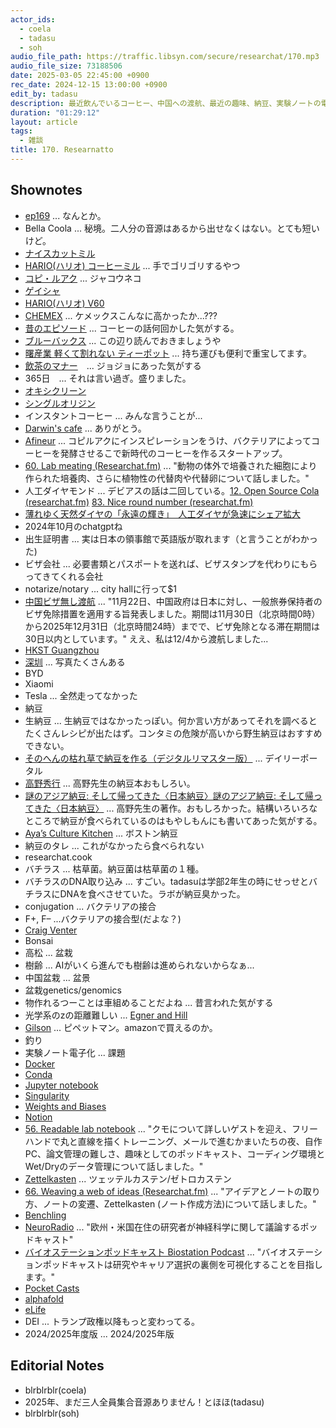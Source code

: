 ```yaml
---
actor_ids:
  - coela
  - tadasu
  - soh
audio_file_path: https://traffic.libsyn.com/secure/researchat/170.mp3 
audio_file_size: 73188506
date: 2025-03-05 22:45:00 +0900
rec_date: 2024-12-15 13:00:00 +0900
edit_by: tadasu
description: 最近飲んでいるコーヒー、中国への渡航、最近の趣味、納豆、実験ノートの電子化について話しました。
duration: "01:29:12"
layout: article
tags:
  - 雑談
title: 170. Researnatto
---
```


## Shownotes
- [ep169](https://researchat.fm/episode/169) ... なんとか。
- Bella Coola ... 秘境。二人分の音源はあるから出せなくはない。とても短いけど。 
- [ナイスカットミル](https://www.amazon.co.jp/dp/B08BTSNJZH?tag=researchatf04-22)
- [HARIO(ハリオ) コーヒーミル](https://www.amazon.co.jp/dp/B0CSD4FZ6D?tag=researchatf04-22) ... 手でゴリゴリするやつ
- [コピ・ルアク](https://ja.wikipedia.org/wiki/%E3%82%B3%E3%83%94%E3%83%BB%E3%83%AB%E3%82%A2%E3%82%AF) ... ジャコウネコ
- [ゲイシャ](https://www.keycoffee.co.jp/shallwedrip/coffeeknowledge/about-geisha-coffee/)
- [HARIO(ハリオ) V60](https://www.amazon.co.jp/dp/B0CW124PLT?tag=researchatf04-22)
- [CHEMEX](https://www.amazon.co.jp/dp/B01JAO343Q?tag=researchatf04-22) ... ケメックスこんなに高かったか...???
- [昔のエピソード](https://researchat.fm/episode/12) ... コーヒーの話何回かした気がする。
- [ブルーバックス](https://www.amazon.co.jp/dp/B01C3P4G8G?tag=researchatf04-22) ... この辺り読んでおきましょうや
- [曙産業 軽くて割れない ティーポット](https://www.amazon.co.jp/dp/B01MTFMVUD?tag=researchatf04-22) ... 持ち運びも便利で重宝してます。
- [飲茶のマナー](https://togetter.com/li/1130804)　... ジョジョにあった気がする
- 365日　... それは言い過ぎ。盛りました。
- [オキシクリーン](https://www.amazon.co.jp/dp/B09GWB7PYC?tag=researchatf04-22)
- [シングルオリジン](https://www.thecoffeeshop.jp/magazine/brewguide/%E3%82%B7%E3%83%B3%E3%82%B0%E3%83%AB%E3%82%AA%E3%83%AA%E3%82%B8%E3%83%B3%E3%82%B3%E3%83%BC%E3%83%92%E3%83%BC%E3%81%A8%E3%81%AF%E3%81%AA%E3%81%AB%E3%81%8B/)
- インスタントコーヒー ... みんな言うことが...
- [Darwin's cafe](https://www.thecrimson.com/article/2022/11/15/darwins-ltd-close-all-locations/) ... ありがとう。
- [Afineur](https://www.afineur.com/) ... コピルアクにインスピレーションをうけ、バクテリアによってコーヒーを発酵させるこで新時代のコーヒーを作るスタートアップ。
- [60. Lab meating (Researchat.fm)](https://researchat.fm/episode/60) ... "動物の体外で培養された細胞により作られた培養肉、さらに植物性の代替肉や代替卵について話しました。"
- 人工ダイヤモンド ... デビアスの話は二回している。[12. Open Source Cola (researchat.fm)](https://researchat.fm/episode/12) [83. Nice round number (researchat.fm)](https://researchat.fm/episode/83)
- [薄れゆく天然ダイヤの「永遠の輝き」　人工ダイヤが急速にシェア拡大](https://forbesjapan.com/articles/detail/74267)
- 2024年10月のchatgptね
- 出生証明書 ... 実は日本の領事館で英語版が取れます（と言うことがわかった)
- ビザ会社 ... 必要書類とパスポートを送れば、ビザスタンプを代わりにもらってきてくれる会社
- notarize/notary ... city hallに行って$1
- [中国ビザ無し渡航](https://www.cn.emb-japan.go.jp/itpr_ja/00_001345.html) ... "11月22日、中国政府は日本に対し、一般旅券保持者のビザ免除措置を適用する旨発表しました。期間は11月30日（北京時間0時）から2025年12月31日（北京時間24時）までで、ビザ免除となる滞在期間は30日以内としています。" ええ、私は12/4から渡航しました...
- [HKST Guangzhou](https://www.hkust-gz.edu.cn/)
- [深圳](https://ja.wikipedia.org/wiki/%E6%B7%B1%E5%9C%B3%E5%B8%82) ... 写真たくさんある
- BYD 
- Xiaomi
- Tesla ... 全然走ってなかった
- 納豆
- 生納豆 ... 生納豆ではなかったっぽい。何か言い方があってそれを調べるとたくさんレシピが出たはず。コンタミの危険が高いから野生納豆はおすすめできない。
- [そのへんの枯れ草で納豆を作る（デジタルリマスター版）](https://dailyportalz.jp/kiji/180302202208) ... デイリーポータル
- [高野秀行](https://ja.wikipedia.org/wiki/%E9%AB%98%E9%87%8E%E7%A7%80%E8%A1%8C_(%E3%83%8E%E3%83%B3%E3%83%95%E3%82%A3%E3%82%AF%E3%82%B7%E3%83%A7%E3%83%B3%E4%BD%9C%E5%AE%B6)) ... 高野先生の納豆本おもしろい。
- [謎のアジア納豆: そして帰ってきた〈日本納豆〉謎のアジア納豆: そして帰ってきた〈日本納豆〉](https://www.amazon.co.jp/dp/4103400714?tag=researchatf04-22) ... 高野先生の著作。おもしろかった。結構いろいろなところで納豆が食べられているのはもやしもんにも書いてあった気がする。
- [Aya’s Culture Kitchen](https://ayasculture.com/) ... ボストン納豆
- 納豆のタレ ... これがなかったら食べられない
- researchat.cook
- バチラス ... 枯草菌。納豆菌は枯草菌の１種。
- バチラスのDNA取り込み ... すごい。tadasuは学部2年生の時にせっせとバチラスにDNAを食べさせていた。ラボが納豆臭かった。
- conjugation ... バクテリアの接合
- F+, F– ...バクテリアの接合型(だよな？)
- [Craig Venter](https://en.wikipedia.org/wiki/Craig_Venter)
- Bonsai
- 高松 ... 盆栽
- 樹齢 ... AIがいくら進んでも樹齢は進められないからなぁ...
- 中国盆栽 ... 盆景
- 盆栽genetics/genomics
- 物作れるつーことは車組めることだよね ... 昔言われた気がする
- 光学系のzの距離難しい ... [Egner and Hill](https://link.springer.com/chapter/10.1007/978-0-387-45524-2_20)
- [Gilson](https://www.amazon.co.jp/dp/B09KMTMGR5?tag=researchatf04-22) ... ピペットマン。amazonで買えるのか。
- 釣り　
- 実験ノート電子化 ... 課題
- [Docker](https://www.docker.com/)
- [Conda](https://anaconda.org/anaconda/conda)
- [Jupyter notebook](https://jupyter.org/)
- [Singularity](https://docs.sylabs.io/guides/3.0/user-guide/build_a_container.html)
- [Weights and Biases](https://wandb.ai/site/)
- [Notion](https://www.notion.com/)
- [56. Readable lab notebook](https://researchat.fm/episode/56) ... "クモについて詳しいゲストを迎え、フリーハンドで丸と直線を描くトレーニング、メールで進むかまいたちの夜、自作PC、論文管理の難しさ、趣味としてのポッドキャスト、コーディング環境とWet/Dryのデータ管理について話しました。"
- [Zettelkasten](https://en.wikipedia.org/wiki/Zettelkasten) ... ツェッテルカステン/ゼトロカステン
- [66. Weaving a web of ideas (Researchat.fm)](https://researchat.fm/episode/66) ... "アイデアとノートの取り方、ノートの変遷、Zettelkasten (ノート作成方法)について話しました。"
- [Benchling](https://www.benchling.com/)
- [NeuroRadio](https://neuroradio.tokyo/) ... "欧州・米国在住の研究者が神経科学に関して議論するポッドキャスト"
- [バイオステーションポッドキャスト Biostation Podcast](https://open.spotify.com/show/6K4x1QCF1FqXM3o9kFB6rE) ... "バイオステーションポッドキャストは研究やキャリア選択の裏側を可視化することを目指します。"
- [Pocket Casts](https://pocketcasts.com/)
- [alphafold](https://alphafold.ebi.ac.uk/)
- [eLife](https://elifesciences.org/)
- DEI ... トランプ政権以降もっと変わってる。
- 2024/2025年度版 ... 2024/2025年版

## Editorial Notes
- blrblrblr(coela)
- 2025年、まだ三人全員集合音源ありません！とほほ(tadasu)
- blrblrblr(soh)
